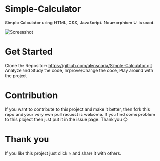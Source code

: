 # Simple-Calculator
Simple Calculator using HTML, CSS, JavaScript. Neumorphism UI is used.

![Screenshot](https://user-images.githubusercontent.com/63664995/144090996-f28fe35e-229e-49ae-8835-354dbea74ac1.PNG)

# Get Started
Clone the Repository
    https://github.com/alenscaria/Simple-Calculator.git
Analyze and Study the code, 
Improve/Change the code, 
Play around with the project

# Contribution 
If you want to contribute to this project and make it better, then fork this repo and your very own pull request is welcome. If you find some problem to this project then just put it in the issue page. Thank you 😊

# Thank you
If you like this project just click ⭐ and share it with others.
